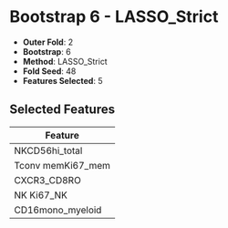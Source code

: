 # Bootstrap 6 - LASSO_Strict

- **Outer Fold**: 2
- **Bootstrap**: 6
- **Method**: LASSO_Strict
- **Fold Seed**: 48
- **Features Selected**: 5

## Selected Features

| Feature |
|---------|
| NKCD56hi_total |
| Tconv memKi67_mem |
| CXCR3_CD8RO |
| NK Ki67_NK |
| CD16mono_myeloid |
